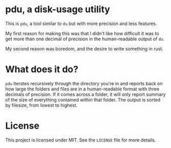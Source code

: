 # pdu, a disk-usage utility

This is `pdu`, a tool similar to `du` but with more precision and less features.

My first reason for making this was that I didn't like how difficult it was to get more than one decimal of precision in the human-readable output of `du`.

My second reason was boredom, and the desire to write something in rust.

# What does it do?
`pdu` iterates recursively through the directory you're in and reports back on how large the folders and files are in a human-readable format with three decimals of precision.
If it comes across a folder, it will only report summary of the size of everything contained within that folder.
The output is sorted by filesize, from lowest to highest.

# License
This project is licensed under MIT. See the `LICENSE` file for more details.
